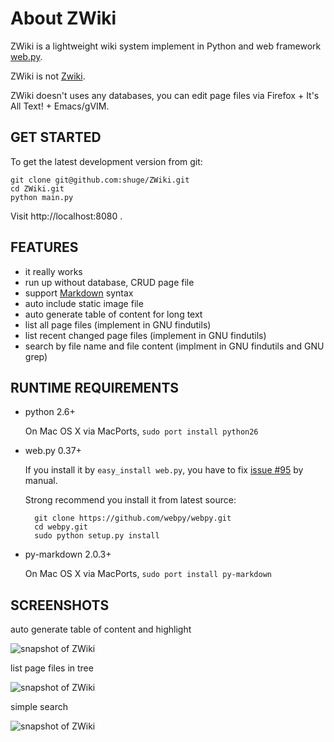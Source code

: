 # About ZWiki

ZWiki is a lightweight wiki system implement in Python and web framework [web.py](http://webpy.org/).

ZWiki is not [Zwiki](http://en.wikipedia.org/wiki/Zwiki).

ZWiki doesn't uses any databases, you can edit page files via Firefox + It's All Text! + Emacs/gVIM.

## GET STARTED

To get the latest development version from git:

    git clone git@github.com:shuge/ZWiki.git
    cd ZWiki.git
    python main.py
    
Visit http://localhost:8080 .

## FEATURES

- it really works
- run up without database, CRUD page file
- support [Markdown](http://daringfireball.net/projects/markdown/) syntax
- auto include static image file
- auto generate table of content for long text
- list all page files (implement in GNU findutils)
- list recent changed page files (implement in GNU findutils)
- search by file name and file content (implment in GNU findutils and GNU grep)

## RUNTIME REQUIREMENTS

- python 2.6+

    On Mac OS X via MacPorts, `sudo port install python26`

- web.py 0.37+

    If you install it by `easy_install web.py`,
    you have to fix [issue #95](https://github.com/webpy/webpy/issues/95) by manual.

    Strong recommend you install it from latest source:

        git clone https://github.com/webpy/webpy.git
        cd webpy.git
        sudo python setup.py install

- py-markdown 2.0.3+

    On Mac OS X via MacPorts, `sudo port install py-markdown`

## SCREENSHOTS


auto generate table of content and highlight

![snapshot of ZWiki](http://s3.amazonaws.com/imgly_production/2137451/large.png "ZWiki - auto generate table of
 content and highlight")


list page files in tree

![snapshot of ZWiki](http://s3.amazonaws.com/imgly_production/2137458/large.png "ZWiki - list page files in tree")


simple search

![snapshot of ZWiki](http://s3.amazonaws.com/imgly_production/2137480/large.png "ZWiki - simple search")



